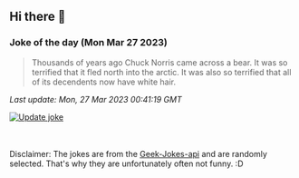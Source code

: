 ## Hi there 👋

### Joke of the day (Mon Mar 27 2023)
<!-- joke -->
>Thousands of years ago Chuck Norris came across a bear. It was so terrified that it fled north into the arctic. It was also so terrified that all of its decendents now have white hair.
<!-- /joke -->

*Last update: Mon, 27 Mar 2023 00:41:19 GMT*

[![Update joke](https://github.com/nclskfm/nclskfm/actions/workflows/joke.yml/badge.svg)](https://github.com/nclskfm/nclskfm/actions/workflows/joke.yml)

<br><br>
Disclaimer: The jokes are from the [Geek-Jokes-api](https://github.com/sameerkumar18/geek-joke-api) and are randomly selected. That's why they are unfortunately often not funny. :D
